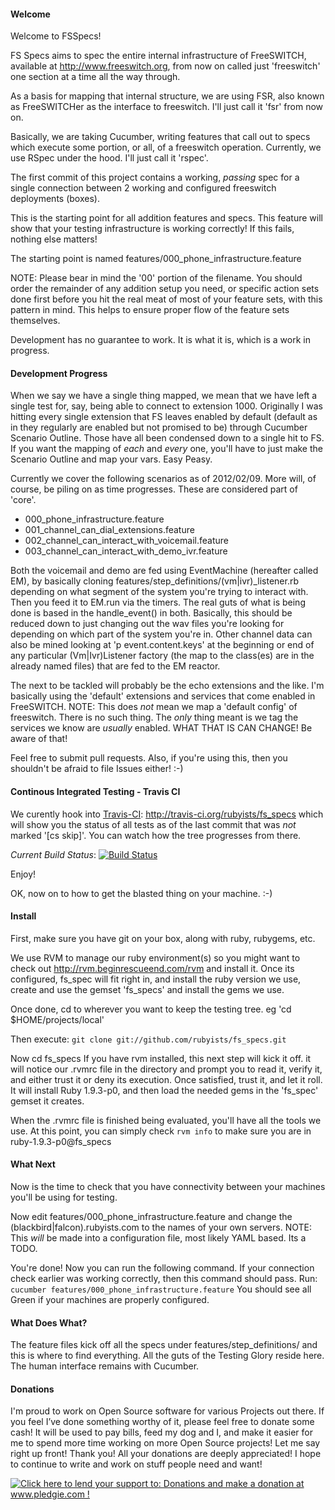 #### Welcome

Welcome to FSSpecs!

FS Specs aims to spec the entire internal infrastructure of FreeSWITCH,
available at http://www.freeswitch.org, from now on called just 'freeswitch'
one section at a time all the way through.

As a basis for mapping that internal structure, we are using FSR, also
known as FreeSWITCHer as the interface to freeswitch. I'll just call it
'fsr' from now on.

Basically, we are taking Cucumber, writing features that call out to specs
which execute some portion, or all, of a freeswitch operation. Currently, we
use RSpec under the hood. I'll just call it 'rspec'. 

The first commit of this project contains a working, _passing_ spec for a single
connection between 2 working and configured freeswitch deployments (boxes).

This is the starting point for all addition features and specs. This feature will
show that your testing infrastructure is working correctly! If this fails, nothing
else matters!

The starting point is named features/000_phone_infrastructure.feature

NOTE: Please bear in mind the '00' portion of the filename. You should order the remainder
of any addition setup you need, or specific action sets done first before you hit the real
meat of most of your feature sets, with this pattern in mind. This helps to ensure proper
flow of the feature sets themselves.

Development has no guarantee to work. It is what it is, which is a work in progress.

#### Development Progress
When we say we have a single thing mapped, we mean that we have left a single test for, say, being able to connect to extension 1000.
Originally I was hitting every single extension that FS leaves enabled by default (default as in they regularly are enabled but not promised to be)
through Cucumber Scenario Outline. Those have all been condensed down to a single hit to FS. If you want the mapping of *each* and *every* one,
you'll have to just make the Scenario Outline and map your vars. Easy Peasy.

Currently we cover the following scenarios as of 2012/02/09. More will, of course, be piling on as time progresses. These are considered part of 'core'.

  - 000_phone_infrastructure.feature
  - 001_channel_can_dial_extensions.feature
  - 002_channel_can_interact_with_voicemail.feature
  - 003_channel_can_interact_with_demo_ivr.feature

Both the voicemail and demo are fed using EventMachine (hereafter called EM), by basically cloning features/step_definitions/(vm|ivr)_listener.rb
depending on what segment of the system you're trying to interact with. Then you feed it to EM.run via the timers. 
The real guts of what is being done is based in the handle_event() in both. Basically, this should be reduced down to just changing out the wav files
you're looking for depending on which part of the system you're in. Other channel data can also be mined looking at 'p event.content.keys' at the beginning
or end of any particular (Vm|Ivr)Listener factory (the map to the class(es) are in the already named files) that are fed to the EM reactor.

The next to be tackled will probably be the echo extensions and the like. I'm basically using the 'default' extensions and services that come enabled in FreeSWITCH.
NOTE: This does *not* mean we map a 'default config' of freeswitch. There is no such thing. The *only* thing meant is we tag the services we know are *usually* enabled.
WHAT THAT IS CAN CHANGE! Be aware of that!

Feel free to submit pull requests. Also, if you're using this, then you shouldn't be afraid to file Issues either! :-)


#### Continous Integrated Testing - Travis CI
  We curently hook into [Travis-CI](http://travis-ci.org): http://travis-ci.org/rubyists/fs_specs which will show you the status of all tests as of the last commit
  that was *not* marked '[cs skip]'. You can watch how the tree progresses from there.

  _Current Build Status_: [![Build Status](https://secure.travis-ci.org/rubyists/fs_specs.png)](http://travis-ci.org/rubyists/fs_specs)

Enjoy!


OK, now on to how to get the blasted thing on your machine. :-)


#### Install

First, make sure you have git on your box, along with ruby, rubygems, etc.

We use RVM to manage our ruby environment(s) so you might want to check out
http://rvm.beginrescueend.com/rvm and install it. Once its configured, fs_spec
will fit right in, and install the ruby version we use, create and use the gemset
'fs_specs' and install the gems we use. 

Once done, cd to wherever you want to keep the testing tree. eg 'cd $HOME/projects/local'

Then execute: ``git clone git://github.com/rubyists/fs_specs.git``

Now cd fs_specs
If you have rvm installed, this next step will kick it off. it will notice our .rvmrc file
in the directory and prompt you to read it, verify it, and either trust it or deny its execution.
Once satisfied, trust it, and let it roll. It will install Ruby 1.9.3-p0, and then load the
needed gems in the 'fs_spec' gemset it creates.

When the .rvmrc file is finished being evaluated, you'll have all the tools we use. At this point,
you can simply check ``rvm info`` to make sure you are in ruby-1.9.3-p0@fs_specs


#### What Next

Now is the time to check that you have connectivity between your machines you'll be using for testing.

Now edit features/000_phone_infrastructure.feature and change the (blackbird|falcon).rubyists.com
to the names of your own servers.
NOTE: This *will* be made into a configuration file, most likely YAML based. Its a TODO.

You're done! Now you can run the following command. If your connection check earlier was working correctly,
then this command should pass. Run: ``cucumber features/000_phone_infrastructure.feature``
You should see all Green if your machines are properly configured.

#### What Does What?

The feature files kick off all the specs under features/step_definitions/ and this is where to find everything.
All the guts of the Testing Glory reside here. The human interface remains with Cucumber.

#### Donations

  I'm proud to work on Open Source software for various Projects out there. If you feel I’ve done something 
    worthy of it, please feel free to donate some cash! It will be used to pay bills, feed my dog and I, and make 
    it easier for me to spend more time working on more Open Source projects!
    Let me say right up front! Thank you! All your donations are deeply appreciated! 
    I hope to continue to write and work on stuff people need and want!

<a href='http://www.pledgie.com/campaigns/16587'><img alt='Click here to lend your support to: Donations and make a donation at www.pledgie.com !' src='http://www.pledgie.com/campaigns/16587.png?skin_name=chrome' border='0' /></a>
